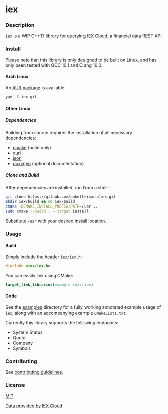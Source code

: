 # iex

### Description

`iex` is a WIP C++17 library for querying [IEX Cloud](https://iexcloud.io/), a financial data REST API.

### Install

Please note that this library is only designed to be built on Linux, and has only been tested with GCC 10.1 and Clang 10.0.

#### Arch Linux

An [AUR package](https://aur.archlinux.org/packages/iex-git/) is available:
```bash
yay -S iex-git
```

#### Other Linux

##### Dependencies
Building from source requires the installation of all necessary dependencies:
* [cmake](https://github.com/Kitware/CMake) (build only)
* [curl](https://github.com/curl/curl)
* [json](https://github.com/nlohmann/json)
* [doxygen](https://github.com/doxygen/doxygen) (optional documentation)

##### Clone and Build
After dependencies are installed, run from a shell:
```bash
git clone https://github.com/aokellermann/iex.git
mkdir iex/build && cd iex/build
cmake -DCMAKE_INSTALL_PREFIX:PATH=/usr ..
sudo cmake --build . --target install
```
Substitute `/usr` with your desired install location.

### Usage

#### Build

Simply include the header `iex/iex.h`:
```c++
#include <iex/iex.h>
```

You can easily link using CMake:
```cmake
target_link_libraries(example iex::iex)
```

#### Code

See the [examples](examples) directory for a fully working annotated example usage of `iex`, along with an accompanying example `CMakeLists.txt`.

Currently this library supports the following endpoints:
* System Status
* Quote
* Company
* Symbols

### Contributing

See [contributing guidelines](.github/CONTRIBUTING.md).

### License

[MIT](LICENSE)

[Data provided by IEX Cloud](https://iexcloud.io)
